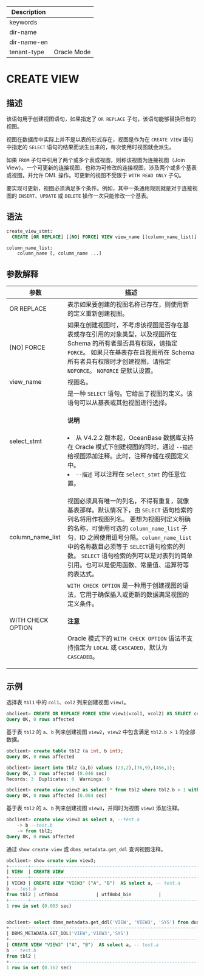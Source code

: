 | Description   |                 |
|---------------|-----------------|
| keywords      |                 |
| dir-name      |                 |
| dir-name-en   |                 |
| tenant-type   | Oracle Mode     |

# CREATE VIEW

## 描述

该语句用于创建视图语句，如果指定了 `OR REPLACE` 子句，该语句能够替换已有的视图。

视图在数据库中实际上并不是以表的形式存在，视图是作为在 `CREATE VIEW` 语句中指定的 `SELECT` 语句的结果而派生出来的，每次使用时视图就会派生。

如果 `FROM` 子句中引用了两个或多个表或视图，则称该视图为连接视图（Join View）。一个可更新的连接视图，也称为可修改的连接视图，涉及两个或多个基表或视图，并允许 DML 操作。可更新的视图不受限于 `WITH READ ONLY` 子句。

要实现可更新，视图必须满足多个条件。例如，其中一条通用规则就是对于连接视图的 `INSERT`、`UPDATE` 或 `DELETE` 操作一次只能修改一个基表。

## 语法

```sql
create_view_stmt:
  CREATE [OR REPLACE] [[NO] FORCE] VIEW view_name [(column_name_list)] AS select_stmt [WITH CHECK OPTION];

column_name_list:
    column_name [, column_name ...]
```

## 参数解释

|        参数        |                                                                                                                        描述                                                                                                                         |
|------------------|---------------------------------------------------------------------------------------------------------------------------------------------------------------------------------------------------------------------------------------------------|
| OR REPLACE       | 表示如果要创建的视图名称已存在，则使用新的定义重新创建视图。                                                                                                                                                                                                                    |
| \[NO\] FORCE     | 如果在创建视图时，不考虑该视图是否存在基表或存在引用的对象类型，以及视图所在 Schema 的所有者是否具有权限，请指定 `FORCE`。 如果只在基表存在且视图所在 Schema 所有者具有权限时才创建视图，请指定 `NOFORCE`。 `NOFORCE` 是默认设置。                                                                          |
| view_name        | 视图名。                                                                                                                                                                                                                                              |
| select_stmt      | 是一种 `SELECT` 语句。它给出了视图的定义。该语句可以从基表或其他视图进行选择。<main id="notice" type='notice'><h4>说明</h4><p> <li>从 V4.2.2 版本起，OceanBase 数据库支持在 Oracle 模式下创建视图的同时，通过 `--描述` 给视图添加注释。此时，注释存储在视图定义中。</li><li>`--描述` 可以注释在 `select_stmt` 的任意位置。</li></p></main>                                                                                                                     |
| column_name_list | 视图必须具有唯一的列名，不得有重复，就像基表那样。默认情况下，由 `SELECT` 语句检索的列名将用作视图列名。 要想为视图列定义明确的名称，可使用可选的 `column_name_list` 子句，ID 之间使用逗号分隔。`column_name_list` 中的名称数目必须等于 `SELECT`语句检索的列数。 `SELECT` 语句检索的列可以是对表列的简单引用。也可以是使用函数、常量值、运算符等的表达式。 |
|WITH CHECK OPTION | `WITH CHECK OPTION` 是一种用于创建视图的语法，它用于确保插入或更新的数据满足视图的定义条件。<main id="notice" type='notice'><h4>注意</h4><p> Oracle 模式下的 <code>WITH CHECK OPTION</code> 语法不支持指定为 <code>LOCAL</code> 或 <code>CASCADED</code>，默认为 <code>CASCADED</code>。</p></main>  |

## 示例

选择表 `tbl1` 中的 `col1`、`col2` 列来创建视图 `view1`。

```sql
obclient> CREATE OR REPLACE FORCE VIEW view1(vcol1, vcol2) AS SELECT col1, col2 FROM tbl1;
Query OK, 0 rows affected
```

基于表 `tbl2` 的 `a`、`b` 列来创建视图 `view2`，`view2` 中包含满足 `tbl2.b > 1` 的全部数据。

```sql
obclient> create table tbl2 (a int, b int);
Query OK, 0 rows affected

obclient> insert into tbl2 (a,b) values (23,2),(76,9),(456,1);
Query OK, 3 rows affected (0.046 sec)
Records: 3  Duplicates: 0  Warnings: 0

obclient> create view view2 as select * from tbl2 where tbl2.b > 1 with check option;
Query OK, 0 rows affected (0.064 sec)
```

基于表 `tbl2` 的 `a`、`b` 列来创建视图 `view3`，并同时为视图 `view3` 添加注释。

```sql
obclient> create view view3 as select a, --test.a
    -> b --test.b
    -> from tbl2;
Query OK, 0 rows affected
```

通过 `show create view` 或 `dbms_metadata.get_ddl` 查询视图注释。

```sql
obclient> show create view view3;
+-------+------------------------------------------------------------------------------+----------------------+----------------------+
| VIEW  | CREATE VIEW                                                                  | CHARACTER_SET_CLIENT | COLLATION_CONNECTION |
+-------+------------------------------------------------------------------------------+----------------------+----------------------+
| VIEW3 | CREATE VIEW "VIEW3" ("A", "B")  AS select a, -- test.a
b -- test.b
from tbl2 | utf8mb4              | utf8mb4_bin          |
+-------+------------------------------------------------------------------------------+----------------------+----------------------+
1 row in set (0.003 sec)


obclient> select dbms_metadata.get_ddl('VIEW', 'VIEW3', 'SYS') from dual;
+------------------------------------------------------------------------------+
| DBMS_METADATA.GET_DDL('VIEW','VIEW3','SYS')                                  |
+------------------------------------------------------------------------------+
| CREATE VIEW "VIEW3" ("A", "B")  AS select a, -- test.a
b -- test.b
from tbl2 |
+------------------------------------------------------------------------------+
1 row in set (0.162 sec)
```


